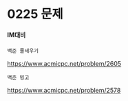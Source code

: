 # 0225 문제
#### IM대비

```
백준 줄세우기
```
https://www.acmicpc.net/problem/2605

```
백준 빙고
```

https://www.acmicpc.net/problem/2578